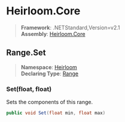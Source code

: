# Heirloom.Core

> **Framework**: .NETStandard,Version=v2.1  
> **Assembly**: [Heirloom.Core][0]  

## Range.Set

> **Namespace**: [Heirloom][0]  
> **Declaring Type**: [Range][1]  

### Set(float, float)

Sets the components of this range.

```cs
public void Set(float min, float max)
```

[0]: ../../../Heirloom.Core.md
[1]: ../Range.md
